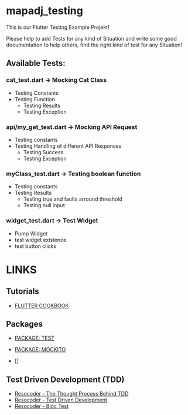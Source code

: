 # mapadj_testing

This is our Flutter Testing Example Projekt!

Please help to add Tests for any kind of Situation and write some good documentation to help others, find the right kind of test for any Situation!


## Available Tests:

### cat_test.dart -> Mocking Cat Class
- Testing Constants
- Testing Function
    - Testing Results
    - Testing Exception

### api/my_get_test.dart -> Mocking API Request
- Testing constants
- Testing Handling of different API Responses
    - Testing Success
    - Testing Exception

### myClass_test.dart -> Testing boolean function

- Testing constants
- Testing Results
    - Testing true and faults arround threshold
    - Testing null input


### widget_test.dart -> Test Widget
- Pump Widget
- test widget existence
- test button clicks





# LINKS
## Tutorials
- [FLUTTER COOKBOOK](https://flutter.dev/docs/cookbook/testing)

## Packages
- [PACKAGE: TEST](https://pub.dev/packages/test)
- [PACKAGE: MOCKITO](https://pub.dev/packages/mockito)

- []

## Test Driven Development (TDD)
- [Resocoder - The Thought Process Behind TDD](https://www.youtube.com/watch?v=3xj1LStT4HY)
- [Resocoder - Test Driven Development](https://www.youtube.com/watch?v=KjE2IDphA_U&list=PLB6lc7nQ1n4iYGE_khpXRdJkJEp9WOech)
- [Resocoder - Bloc Test](https://www.youtube.com/watch?v=S6jFBiiP0Mc&t=983s)
